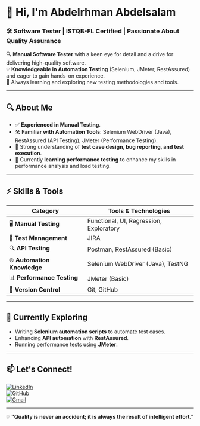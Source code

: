 # 👋 Hi, I'm Abdelrhman Abdelsalam
### 🛠️ Software Tester | ISTQB-FL Certified | Passionate About Quality Assurance  

🔍 **Manual Software Tester** with a keen eye for detail and a drive for delivering high-quality software.  
💡 **Knowledgeable in Automation Testing** (Selenium, JMeter, RestAssured) and eager to gain hands-on experience.  
🚀 Always learning and exploring new testing methodologies and tools.  

---

## 🔍 **About Me**
- ✅ **Experienced in Manual Testing**.
- 🛠️ **Familiar with Automation Tools**: Selenium WebDriver (Java), RestAssured (API Testing), JMeter (Performance Testing).
- 🔎 Strong understanding of **test case design, bug reporting, and test execution**.
- 📖 Currently **learning performance testing** to enhance my skills in performance analysis and load testing.
  
---

## ⚡ **Skills & Tools**
| Category | Tools & Technologies |
|----------|----------------------|
| 🖥️ **Manual Testing** | Functional, UI, Regression, Exploratory |
| 📝 **Test Management** | JIRA |
| 🔍 **API Testing** | Postman, RestAssured (Basic) |
| 🌐 **Automation Knowledge** | Selenium WebDriver (Java), TestNG |
| 📊 **Performance Testing** | JMeter (Basic) |
| 🔧 **Version Control** | Git, GitHub |

---

## 🚀 **Currently Exploring**
- Writing **Selenium automation scripts** to automate test cases.
- Enhancing **API automation** with **RestAssured**.
- Running performance tests using **JMeter**.

---

## 📫 **Let's Connect!**
[![LinkedIn](https://img.shields.io/badge/LinkedIn-Connect-blue?style=flat&logo=linkedin)](https://linkedin.com/in/abdelrhman-mohamed-/)  
[![GitHub](https://img.shields.io/badge/GitHub-Profile-black?style=flat&logo=github)](https://github.com/abdelrhmanmo)  
[![Gmail](https://img.shields.io/badge/Gmail-Email-red?style=flat&logo=gmail)](mailto:AbdelrhmanMo1420@gmail.com)  

---

💡 **"Quality is never an accident; it is always the result of intelligent effort."**  
